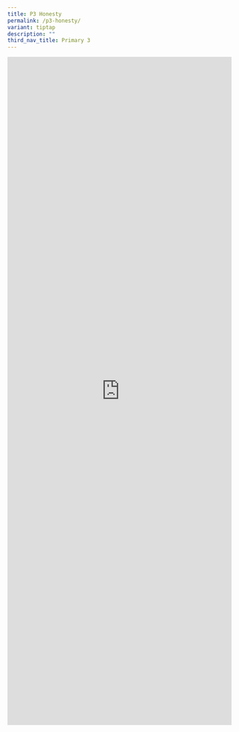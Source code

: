 ```yaml
---
title: P3 Honesty
permalink: /p3-honesty/
variant: tiptap
description: ""
third_nav_title: Primary 3
---
```

<div class="iframe-wrapper">
<iframe height="1500" width="100%" allowfullscreen="true" frameborder="0" src="https://docs.google.com/document/d/e/2PACX-1vSdoTlz8SHCRTTeDFpx0rYazHOeBeJFGWy6BfXVK7kRBI79onXi3wr3EKqs_NYOYQ/pub?embedded=true"></iframe>
</div>
<p></p>